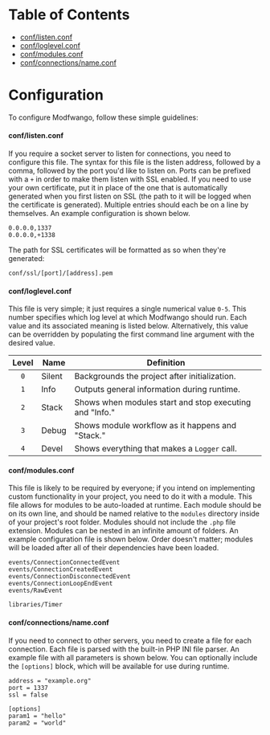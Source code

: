 Table of Contents
=================

* [conf/listen.conf](#conflistenconf)
* [conf/loglevel.conf](#confloglevelconf)
* [conf/modules.conf](#confmodulesconf)
* [conf/connections/name.conf](#confconnectionsnameconf)

Configuration
=============
To configure Modfwango, follow these simple guidelines:

#### conf/listen.conf
If you require a socket server to listen for connections, you need to configure
this file.  The syntax for this file is the listen address, followed by a comma,
followed by the port you'd like to listen on.  Ports can be prefixed with a `+`
in order to make them listen with SSL enabled.  If you need to use your own
certificate, put it in place of the one that is automatically generated when you
first listen on SSL (the path to it will be logged when the certificate is
generated).  Multiple entries should each be on a line by themselves.  An
example configuration is shown below.
```
0.0.0.0,1337
0.0.0.0,+1338
```

The path for SSL certificates will be formatted as so when they're generated:
```
conf/ssl/[port]/[address].pem
```

#### conf/loglevel.conf
This file is very simple; it just requires a single numerical value `0-5`.  This
number specifies which log level at which Modfwango should run.  Each value and
its associated meaning is listed below.  Alternatively, this value can be
overridden by populating the first command line argument with the desired value.

| Level | Name   | Definition                                              |
|:-----:|--------|---------------------------------------------------------|
|  `0`  | Silent | Backgrounds the project after initialization.           |
|  `1`  | Info   | Outputs general information during runtime.             |
|  `2`  | Stack  | Shows when modules start and stop executing and "Info." |
|  `3`  | Debug  | Shows module workflow as it happens and "Stack."        |
|  `4`  | Devel  | Shows everything that makes a `Logger` call.            |

#### conf/modules.conf
This file is likely to be required by everyone; if you intend on implementing
custom functionality in your project, you need to do it with a module.  This
file allows for modules to be auto-loaded at runtime.  Each module should be on
its own line, and should be named relative to the `modules` directory inside of
your project's root folder.  Modules should not include the `.php` file
extension.  Modules can be nested in an infinite amount of folders.  An example
configuration file is shown below.  Order doesn't matter; modules will be loaded
after all of their dependencies have been loaded.
```
events/ConnectionConnectedEvent
events/ConnectionCreatedEvent
events/ConnectionDisconnectedEvent
events/ConnectionLoopEndEvent
events/RawEvent

libraries/Timer
```

#### conf/connections/name.conf
If you need to connect to other servers, you need to create a file for each
connection.  Each file is parsed with the built-in PHP INI file parser.  An
example file with all parameters is shown below.  You can optionally include the
`[options]` block, which will be available for use during runtime.
```
address = "example.org"
port = 1337
ssl = false

[options]
param1 = "hello"
param2 = "world"
```
